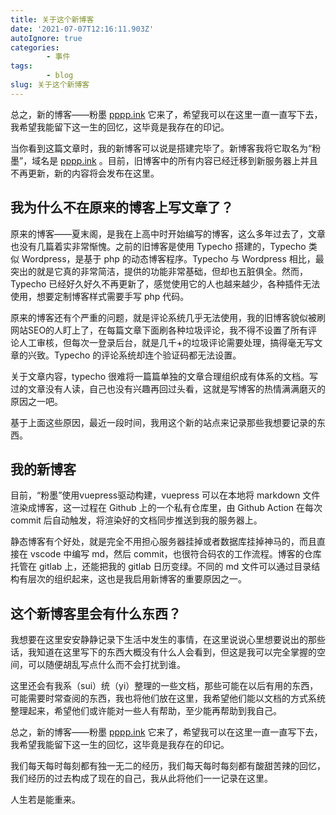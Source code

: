 ```yaml
---
title: 关于这个新博客
date: '2021-07-07T12:16:11.903Z'
autoIgnore: true
categories:
        - 事件
tags:
        - blog
slug: 关于这个新博客
---
```


总之，新的博客——粉墨 [pppp.ink](http://pppp.ink) 它来了，希望我可以在这里一直一直写下去，我希望我能留下这一生的回忆，这毕竟是我存在的印记。

<!-- more -->

当你看到这篇文章时，我的新博客可以说是搭建完毕了。新博客我将它取名为“粉墨”，域名是 [pppp.ink](http://pppp.ink) 。目前，旧博客中的所有内容已经迁移到新服务器上并且不再更新，新的内容将会发布在这里。

## 我为什么不在原来的博客上写文章了？

原来的博客——夏末阁，是我在上高中时开始编写的博客，这么多年过去了，文章也没有几篇着实非常惭愧。之前的旧博客是使用 Typecho 搭建的，Typecho 类似 Wordpress，是基于 php 的动态博客程序。Typecho 与 Wordpress 相比，最突出的就是它真的非常简洁，提供的功能非常基础，但却也五脏俱全。然而，Typecho 已经好久好久不再更新了，感觉使用它的人也越来越少，各种插件无法使用，想要定制博客样式需要手写 php 代码。

原来的博客还有个严重的问题，就是评论系统几乎无法使用，我的旧博客貌似被刷网站SEO的人盯上了，在每篇文章下面刷各种垃圾评论，我不得不设置了所有评论人工审核，但每次一登录后台，就是几千+的垃圾评论需要处理，搞得毫无写文章的兴致。Typecho 的评论系统却连个验证码都无法设置。

关于文章内容，typecho 很难将一篇篇单独的文章合理组织成有体系的文档。写过的文章没有人读，自己也没有兴趣再回过头看，这就是写博客的热情满满磨灭的原因之一吧。

基于上面这些原因，最近一段时间，我用这个新的站点来记录那些我想要记录的东西。

## 我的新博客

目前，“粉墨”使用vuepress驱动构建，vuepress 可以在本地将 markdown 文件渲染成博客，这一过程在 Github 上的一个私有仓库里，由 Github Action 在每次 commit 后自动触发，将渲染好的文档同步推送到我的服务器上。

静态博客有个好处，就是完全不用担心服务器挂掉或者数据库挂掉神马的，而且直接在 vscode 中编写 md，然后 commit，也很符合码农的工作流程。博客的仓库托管在 gitlab 上，还能把我的 gitlab 日历变绿。不同的 md 文件可以通过目录结构有层次的组织起来，这也是我启用新博客的重要原因之一。

## 这个新博客里会有什么东西？

我想要在这里安安静静记录下生活中发生的事情，在这里说说心里想要说出的那些话，我知道在这里写下的东西大概没有什么人会看到，但这是我可以完全掌握的空间，可以随便胡乱写点什么而不会打扰到谁。

这里还会有我系（sui）统（yi）整理的一些文档，那些可能在以后有用的东西，可能需要时常查阅的东西，我也将他们放在这里，我希望他们能以文档的方式系统整理起来，希望他们或许能对一些人有帮助，至少能再帮助到我自己。

总之，新的博客——粉墨 [pppp.ink](http://pppp.ink) 它来了，希望我可以在这里一直一直写下去，我希望我能留下这一生的回忆，这毕竟是我存在的印记。

我们每天每时每刻都有独一无二的经历，我们每天每时每刻都有酸甜苦辣的回忆，我们经历的过去构成了现在的自己，我从此将他们一一记录在这里。

人生若是能重来。

